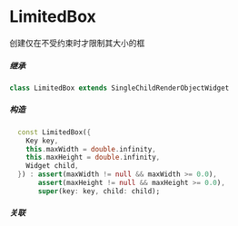 # LimitedBox

创建仅在不受约束时才限制其大小的框

##### 继承
``` dart
class LimitedBox extends SingleChildRenderObjectWidget
```
##### 构造

``` dart
  const LimitedBox({
    Key key,
    this.maxWidth = double.infinity,
    this.maxHeight = double.infinity,
    Widget child,
  }) : assert(maxWidth != null && maxWidth >= 0.0),
       assert(maxHeight != null && maxHeight >= 0.0),
       super(key: key, child: child);
```
##### 关联

<!-- [LimitedBox](./LimitedBox.md)

[Align](./Align.md)

[Padding](./Padding.md)

[DecoratedBox](./DecoratedBox.md)

[ConstrainedBox](./ConstrainedBox.md)

[Transform](./Transform.html) -->
